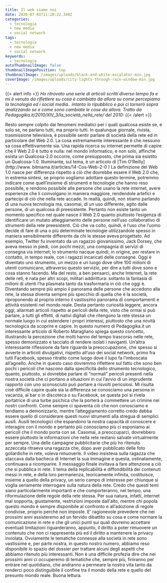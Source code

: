 ```yaml
---
title: Il web siamo noi
date: 2020-07-01T11:20:22.348Z
categories:
  - tecnologia
  - new media
  - social network
tags:
  - tecnologia
  - new media
  - social network
keywords:
  - tecnologia
autoThumbnailImage: false
thumbnailImagePosition: top
thumbnailImage: /images/uploads/black-and-white-escalator-min.jpg
coverImage: /images/uploads/city-lights-through-rain-window-min.jpg
---
```

{{< alert info >}}
*Ho ritrovato una serie di articoli scritti diverso tempo fa e mi è venuto da riflettere su cosa è cambiato da allora su come percepiamo la tecnologia ed i social media.. intanto lo ripubblico e poi ci tornerò sopra analizzando se e come sono cambiate le cose da allora.
Tratto da  Pedagogika.it/2010/XIV_3/la_società_nella_rete/ del 2010:*
{{< /alert >}}

Resto sempre colpito dai fenomeni mediatici per i quali qualcosa esiste se, e solo se, ne parlano tutti, ma proprio tutti.
In qualunque giornale, rivista, trasmissione televisiva, è possibile sentir parlare di società della rete ed in particolare del Web 2.0. La cosa estremamente interessante è che nessuno sa cosa effettivamente sia. Una rapida ricerca su internet permette di capire che il Web 2.0 è tutto e nulla: nel mondo informatico, e non solo, affinché esista un Qualcosa-2.0 occorre, come presupposto, che prima sia esistito un Qualcosa-1.0. Illuminante, sul tema, è un articolo di [Tim O’Reilly] (http://www. bitmama.it/articles/14-Cos-Web-2-0)
La definizione del Web 1.0 nasce per differenza rispetto a ciò che dovrebbe essere il Web 2.0 che, in estrema sintesi, se proprio vogliamo adottare questo termine, potremmo indicare come quell’insieme di strumenti e tecnologie che hanno reso possibile, e rendono possibile alle persone che usano la rete internet, avere esperienze che li coinvolgano in maniera maggiore, rendendole artefici e partecipi di ciò che nella rete accade.
In realtà, quindi, non stiamo parlando di una nuova tecnologia ma, casomai, di un uso differente, agito dalle persone, di un qualcosa di preesistente.
Pertanto non esiste tanto un momento specifico nel quale nasce il Web 2.0 quanto piuttosto l’esigenza di identificare un mutato atteggiamento delle persone nell’uso collaborativo di strumenti della rete preesistenti.
Ciò che va colto, quindi, è l’uso che l’uomo decide di fare di una o più determinate tecnologie utilizzandole spesso in maniera sensibilmente differente da chi le stesse aveva progettato. Ad esempio, Twitter fu inventato da un ragazzo giovanissimo, Jack Dorsey, che aveva messo in piedi, con pochi mezzi, una compagnia di servizi di consegna via internet; lo strumento nacque quindi, in origine, per restare in contatto, in tempo reale, con i ragazzi incaricati delle consegne. Oggi è diventato uno strumento, un mezzo e un luogo dove oltre 100 milioni di utenti comunicano, attraverso questo servizio, per dire a tutti dove sono e cosa stanno facendo. Ma del resto, a ben pensarci, anche Internet, la rete delle reti, è nata per altri scopi, militari addirittura: soltanto la fantasia di milioni di utenti l’ha plasmata tanto da trasformarla in ciò che oggi è.
Diventando sempre più ampio il panorama delle persone che accedono alla rete, la stessa diventa sempre più specchio di quella che è la società, riproponendo al proprio interno il vastissimo panorama di comportamenti e attività esistenti nel mondo reale. Desta pertanto curiosità leggere, ancora oggi, allarmati articoli rispetto ai pericoli della rete, visto che ormai si può parlare, a tutti gli effetti, di nativi digitali che ritengono la rete stessa un normale luogo in cui estendere i propri interessi, piuttosto che una novità tecnologica da scoprire e capire. In questo numero di Pedagogika.it un interessante articolo di Roberto Maragliano spiega questo concetto, illustrando la percezione che molti hanno del tempo trascorso nelle rete, spesso demonizzato e tacciato di rendere isolati i naviganti.
Un’altra interessante riflessione da fare riguarda la preoccupazione, che spesso si avverte in articoli divulgativi, rispetto all’uso dei social network, primo fra tutti Facebook, spesso ritratto come luogo dove il lupo fa l’imboscata all’agnello. Anche in questo caso dovremmo riflettere sul fatto che sono ben pochi i pericoli che nascono dalla specificità dello strumento tecnologico, quanto, piuttosto, si dovrebbe parlare di “normali” pericoli presenti nella nostra società che ci portano a situazioni in cui l’avvio di un imprudente rapporto con uno sconosciuto può portare a risvolti pericolosi. Mi risulta cioè difficile capire quale sia la differenza se conosciamo una persona in vacanza, al bar o in discoteca o su Facebook, se questa poi si rivela portatrice di una turbe psichica che la porterà a commettere un crimine nei nostri confronti. Come sempre ci spaventa ciò che non conosciamo e tendiamo a demonizzarlo, mentre l’atteggiamento corretto credo debba essere quello di considerare questi nuovi strumenti alla stregua di semplici ausili. Ausili tecnologici che espandono la nostra capacità di conoscere e interagire con il mondo e pertanto più conosciamo più ci esponiamo ai pericoli che il mondo porta con sé.
Casomai, a preoccuparci, dovrebbero essere piuttosto le informazioni che nella rete restano salvate virtualmente per sempre. Una delle campagne pubblicitarie che più ho ritenuto azzeccata ritraeva una ragazza che, dopo aver pubblicato delle foto goliardiche in rete, voleva rimuoverle. Il video insisteva sulla ragazza che staccava dalla bacheca di Internet la sua immagine e questa, ostinatamente, continuava a ricomparire. Il messaggio finale invitava a fare attenzione a ciò che si pubblica in rete. Il tema della replicabilità e diffondibilità dei contenuti messi in rete, e della loro permanenza, teoricamente infinita, costituisce, insieme a quello della privacy, un serio campo di interesse per chiunque si voglia seriamente interrogare sulla natura della rete.
Credo che questi temi siano particolarmente importanti e che comporteranno, nel tempo, una riformulazione delle regole della rete stessa. Per sua natura, infatti, internet mal sopporta, giustamente, restrizioni imposte dall'alto, mentre chi popola questo mondo è sempre disponibile al confronto e all’adozione di regole condivise, proprio perché non imposte.
E' ragionevole prevedere che nei prossimi anni assisteremo ad un fervido dibattito su cosa e come normare la comunicazione in rete e che gli unici punti sui quali dovremo accettare eventuali limitazioni riguarderanno, appunto, il diritto a poter rimuovere un contenuto che non ci rappresenta più ed il diritto a mantenere la privacy inviolata.
Ovviamente le tematiche connesse alla società in rete sono vastissime e, per parte nostra, in questo nostro numero, abbiamo reso disponibile lo spazio del dossier per trattare alcuni degli aspetti che abbiamo ritenuto più interessanti.
Non è una difficile profezia dire che nei prossimi anni ci occuperemo di tematiche che, sempre più, finiranno per entrare nel quotidiano, che andranno a permeare la nostra vita tanto da renderci poco distinguibile il confine tra il mondo della rete e quello del presunto mondo reale. 
Buona lettura.